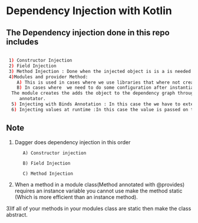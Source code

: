 # Dependency Injection with Kotlin


## The Dependency injection done in this repo includes



 ```bash

  1) Constructor Injection
  2) Field Injection
  3) Method Injection : Done when the injected object is is a is needed in a dependency
  4)Modules and provider Method:
     A) This is used in cases where we use libraries that where not created in the project (ie in situations where we cannot add the @Inject annotation to the constructor or in cases)
     B) In cases where  we need to do some configuration after instantiation of a class .
   The module creates the adds the object to the dependency graph through the provider is used to instantiate the class.In the example the Wheel class will act as the class that we are not allowed to add the @Inject
      annotator.
   5) Injecting with Binds Annotation : In this case the we have to extend an interface and use the concrete object and inject it a s a dependency into a constructor
   6) Injecting values at runtime :In this case the value is passed on the instantiation of the dagger component class hence the create method will be disabled during the instantiation of the component class

 ```



## Note

   1) Dagger does dependency injection in this order
   
             A) Constructor injection

             B) Field Injection

             C) Method Injection

   2) When a  method in a module class(Method annotated with @provides) requires an instance variable you cannot use make
       the method static (Which is more efficient than an instance method).

   3)If all of your methods in your modules class are static then make the class abstract.

 
